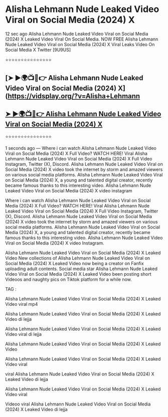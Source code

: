 ﻿# Alisha Lehmann Nude Leaked Video Viral on Social Media (2024) X



12 sec ago Alisha Lehmann Nude Leaked Video Viral on Social Media (2024) X Leaked Video Viral On Social Media. NOW FREE Alisha Lehmann Nude Leaked Video Viral on Social Media (2024) X Viral Leaks Video On Social Media X Twitter [9U9US]

⭐⭐⭐⭐⭐⭐⭐⭐⭐⭐⭐⭐⭐⭐⭐

## [➤ ►🌍📺📱👉 Alisha Lehmann Nude Leaked Video Viral on Social Media (2024) X](https://vidsplay.org/?v=Alisha+Lehmann

## [➤ ►🌍📺📱👉 Alisha Lehmann Nude Leaked Video Viral on Social Media (2024) X](https://vidsplay.org/?v=Alisha+Lehmann)


⭐⭐⭐⭐⭐⭐⭐⭐⭐⭐⭐⭐⭐⭐⭐



1 seconds ago — Where i can watch Alisha Lehmann Nude Leaked Video Viral on Social Media (2024) X Full Video? WATCH HERE! Viral Alisha Lehmann Nude Leaked Video Viral on Social Media (2024) X Full Video Instagram, Twitter (X), Discord. Alisha Lehmann Nude Leaked Video Viral on Social Media (2024) X video took the internet by storm and amazed viewers on various social media platforms. Alisha Lehmann Nude Leaked Video Viral on Social Media (2024) X, a young and talented digital creator, recently became famous thanks to this interesting video. Alisha Lehmann Nude Leaked Video Viral on Social Media (2024) X video instagram

Where i can watch Alisha Lehmann Nude Leaked Video Viral on Social Media (2024) X Full Video? WATCH HERE! Viral Alisha Lehmann Nude Leaked Video Viral on Social Media (2024) X Full Video Instagram, Twitter (X), Discord. Alisha Lehmann Nude Leaked Video Viral on Social Media (2024) X video took the internet by storm and amazed viewers on various social media platforms. Alisha Lehmann Nude Leaked Video Viral on Social Media (2024) X, a young and talented digital creator, recently became famous thanks to this interesting video. Alisha Lehmann Nude Leaked Video Viral on Social Media (2024) X video Instagram.

Alisha Lehmann Nude Leaked Video Viral on Social Media (2024) X Leaked Video New collections of Alisha Lehmann Nude Leaked Video Viral on Social Media (2024) X Leaked Video now being a creator on Fanfix uploading adult contents. Social media star Alisha Lehmann Nude Leaked Video Viral on Social Media (2024) X Leaked Video been posting short Videoos and naughty pics on Tiktok platform for a while now.

TAG :

 

Alisha Lehmann Nude Leaked Video Viral on Social Media (2024) X Leaked Video viral mp4

 

Alisha Lehmann Nude Leaked Video Viral on Social Media (2024) X Leaked Video di lejja

 

Alisha Lehmann Nude Leaked Video Viral on Social Media (2024) X Leaked Video viral di lejja

 

Alisha Lehmann Nude Leaked Video Viral on Social Media (2024) X Leaked Video

 

Alisha Lehmann Nude Leaked Video Viral on Social Media (2024) X Leaked Video viral

 

viral Alisha Lehmann Nude Leaked Video Viral on Social Media (2024) X Leaked Video di lejja

 

Alisha Lehmann Nude Leaked Video Viral on Social Media (2024) X Leaked Video viral

 

Videoo viral Alisha Lehmann Nude Leaked Video Viral on Social Media (2024) X Leaked Video di lejja
